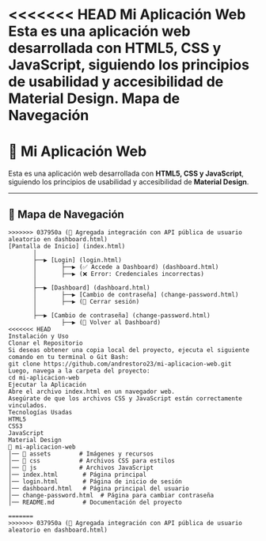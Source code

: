 <<<<<<< HEAD
Mi Aplicación Web
Esta es una aplicación web desarrollada con HTML5, CSS y JavaScript, siguiendo los principios de usabilidad y accesibilidad de Material Design.
Mapa de Navegación
=======
# 📌 Mi Aplicación Web

Esta es una aplicación web desarrollada con **HTML5, CSS y JavaScript**, siguiendo los principios de usabilidad y accesibilidad de **Material Design**.

---

## 🚀 Mapa de Navegación

```plaintext
>>>>>>> 037950a (🚀 Agregada integración con API pública de usuario aleatorio en dashboard.html)
[Pantalla de Inicio] (index.html)
       │
       ├──▶ [Login] (login.html)
       │       ├──▶ (✅ Accede a Dashboard) (dashboard.html)
       │       ├──▶ (❌ Error: Credenciales incorrectas)
       │
       ├──▶ [Dashboard] (dashboard.html)
       │       ├──▶ [Cambio de contraseña] (change-password.html)
       │       ├──▶ (🔗 Cerrar sesión)
       │
       ├──▶ [Cambio de contraseña] (change-password.html)
               ├──▶ (🔗 Volver al Dashboard)
<<<<<<< HEAD
Instalación y Uso
Clonar el Repositorio
Si deseas obtener una copia local del proyecto, ejecuta el siguiente comando en tu terminal o Git Bash:
git clone https://github.com/andrestoro23/mi-aplicacion-web.git
Luego, navega a la carpeta del proyecto:
cd mi-aplicacion-web
Ejecutar la Aplicación
Abre el archivo index.html en un navegador web.
Asegúrate de que los archivos CSS y JavaScript están correctamente vinculados.
Tecnologías Usadas
HTML5
CSS3
JavaScript
Material Design
📂 mi-aplicacion-web
│── 📂 assets        # Imágenes y recursos
│── 📂 css           # Archivos CSS para estilos
│── 📂 js            # Archivos JavaScript
│── index.html       # Página principal
│── login.html       # Página de inicio de sesión
│── dashboard.html   # Página principal del usuario
│── change-password.html  # Página para cambiar contraseña
│── README.md        # Documentación del proyecto

=======
>>>>>>> 037950a (🚀 Agregada integración con API pública de usuario aleatorio en dashboard.html)
